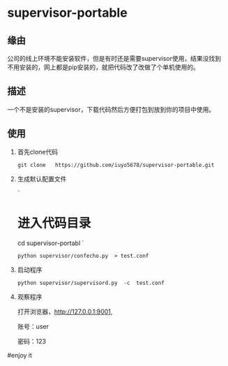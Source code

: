 # supervisor-portable

## 缘由

公司的线上环境不能安装软件，但是有时还是需要supervisor使用，结果没找到不用安装的，网上都是pip安装的，就把代码改了改做了个单机使用的。

## 描述

一个不是安装的supervisor，下载代码然后方便打包到放到你的项目中使用。

## 使用
1. 首先clone代码

    `
    git clone   https://github.com/iuyo5678/supervisor-portable.git
    `

2. 生成默认配置文件

    `
    # 进入代码目录
    cd supervisor-portabl
    `
    
    `
    python supervisor/confecho.py  > test.conf
    `
   
3. 启动程序

    `
    python supervisor/supervisord.py  -c  test.conf
    `
    
4. 观察程序
    
    打开浏览器，http://127.0.0.1:9001,

    账号：user

    密码：123
    
#enjoy it
